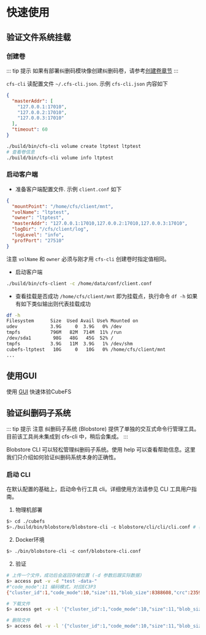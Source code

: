 # 快速使用

## 验证文件系统挂载

### 创建卷

::: tip 提示
如果有部署纠删码模块像创建纠删码卷，请参考[创建卷章节](../user-guide/volume.md)
:::

`cfs-cli` 读配置文件 `~/.cfs-cli.json`. 示例 `cfs-cli.json` 内容如下

```json
{
  "masterAddr": [
    "127.0.0.1:17010",
    "127.0.0.2:17010",
    "127.0.0.3:17010"
  ],
  "timeout": 60
}
```

```bash
./build/bin/cfs-cli volume create ltptest ltptest
# 查看卷信息
./build/bin/cfs-cli volume info ltptest
```
### 启动客户端

- 准备客户端配置文件. 示例 `client.conf` 如下

```json
{
  "mountPoint": "/home/cfs/client/mnt",
  "volName": "ltptest",
  "owner": "ltptest",
  "masterAddr": "127.0.0.1:17010,127.0.0.2:17010,127.0.0.3:17010",
  "logDir": "/cfs/client/log",
  "logLevel": "info",
  "profPort": "27510"
}
```

注意 `volName` 和 `owner` 必须与刚才用 `cfs-cli` 创建卷时指定值相同。

- 启动客户端
```bash
./build/bin/cfs-client -c /home/data/conf/client.conf
```

- 查看挂载是否成功
`/home/cfs/client/mnt` 即为挂载点，执行命令 `df -h` 如果有如下类似输出则代表挂载成功
```bash
df -h
Filesystem      Size  Used Avail Use% Mounted on
udev            3.9G     0  3.9G   0% /dev
tmpfs           796M   82M  714M  11% /run
/dev/sda1        98G   48G   45G  52% /
tmpfs           3.9G   11M  3.9G   1% /dev/shm
cubefs-ltptest   10G     0   10G   0% /home/cfs/client/mnt
...
```
## 使用GUI
使用 [GUI](../user-guide/gui.md) 快速体验CubeFS

## 验证纠删码子系统
::: tip 提示
注意 纠删码子系统 (Blobstore) 提供了单独的交互式命令行管理工具。目前该工具尚未集成到 cfs-cli 中，稍后会集成。
:::

Blobstore CLI 可以轻松管理纠删码子系统。使用 help 可以查看帮助信息。这里我们只介绍如何验证纠删码系统本身的正确性。

### 启动 CLI
在默认配置的基础上，启动命令行工具 cli。详细使用方法请参见 CLI 工具用户指南。

1. 物理机部署
```bash
$> cd ./cubefs
$>./build/bin/blobstore/blobstore-cli -c blobstore/cli/cli/cli.conf # 在access服务的机器上使用默认配置即可
```

2. Docker环境
```bash
$> ./bin/blobstore-cli -c conf/blobstore-cli.conf
```

2. 验证
```bash
# 上传一个文件，成功后会返回存储位置 (-d 参数后跟实际数据)
$> access put -v -d "test -data-"
#"code_mode":11 编码模式，对应EC3P3
{"cluster_id":1,"code_mode":10,"size":11,"blob_size":8388608,"crc":2359314771,"blobs":[{"min_bid":1844899,"vid":158458,"count":1}]}

# 下载文件
$> access get -v -l '{"cluster_id":1,"code_mode":10,"size":11,"blob_size":8388608,"crc":2359314771,"blobs":[{"min_bid":1844899,"vid":158458,"count":1}]}'

# 删除文件
$> access del -v -l '{"cluster_id":1,"code_mode":10,"size":11,"blob_size":8388608,"crc":2359314771,"blobs":[{"min_bid":1844899,"vid":158458,"count":1}]}'
```

